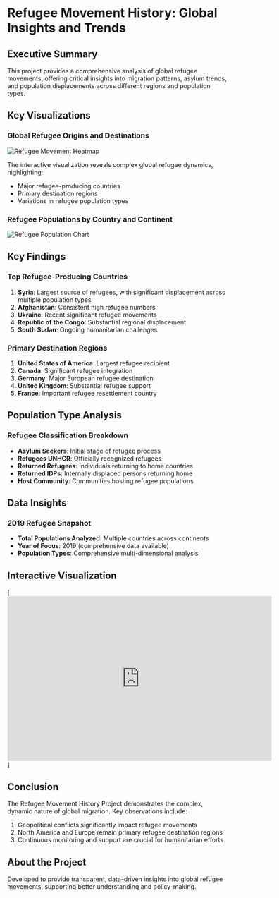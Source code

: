 # Refugee Movement History: Global Insights and Trends

## Executive Summary

This project provides a comprehensive analysis of global refugee movements, offering critical insights into migration patterns, asylum trends, and population displacements across different regions and population types.

## Key Visualizations

### Global Refugee Origins and Destinations
![Refugee Movement Heatmap](/path/to/heatmap-image.png)

The interactive visualization reveals complex global refugee dynamics, highlighting:
- Major refugee-producing countries
- Primary destination regions
- Variations in refugee population types

### Refugee Populations by Country and Continent
![Refugee Population Chart](/path/to/population-chart.png)

## Key Findings

### Top Refugee-Producing Countries
1. **Syria**: Largest source of refugees, with significant displacement across multiple population types
2. **Afghanistan**: Consistent high refugee numbers
3. **Ukraine**: Recent significant refugee movements
4. **Republic of the Congo**: Substantial regional displacement
5. **South Sudan**: Ongoing humanitarian challenges

### Primary Destination Regions
1. **United States of America**: Largest refugee recipient
2. **Canada**: Significant refugee integration
3. **Germany**: Major European refugee destination
4. **United Kingdom**: Substantial refugee support
5. **France**: Important refugee resettlement country

## Population Type Analysis

### Refugee Classification Breakdown
- **Asylum Seekers**: Initial stage of refugee process
- **Refugees UNHCR**: Officially recognized refugees
- **Returned Refugees**: Individuals returning to home countries
- **Returned IDPs**: Internally displaced persons returning home
- **Host Community**: Communities hosting refugee populations

## Data Insights

### 2019 Refugee Snapshot
- **Total Populations Analyzed**: Multiple countries across continents
- **Year of Focus**: 2019 (comprehensive data available)
- **Population Types**: Comprehensive multi-dimensional analysis

## Interactive Visualization

[<iframe title="Refugee Movement History" width="600" height="373.5" src="https://app.powerbi.com/view?r=eyJrIjoiYjU1ZTJlMDYtZGI4MC00YWY1LTg2ZmYtODk2YjE5OGI2YzYxIiwidCI6ImViZTAyOTY0LTUwZWUtNGI3MS1iYjA3LWYyYjQ2YWZlN2QxMiJ9" frameborder="0" allowFullScreen="true"></iframe>]

## Conclusion

The Refugee Movement History Project demonstrates the complex, dynamic nature of global migration. Key observations include:

1. Geopolitical conflicts significantly impact refugee movements
2. North America and Europe remain primary refugee destination regions
3. Continuous monitoring and support are crucial for humanitarian efforts


## About the Project
Developed to provide transparent, data-driven insights into global refugee movements, supporting better understanding and policy-making.
